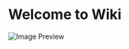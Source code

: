 # Welcome to Wiki

![Image Preview](https://github.com/AjayShanker-geek/urban-farm/blob/master/readme-images/gallery/mockup.webp)
